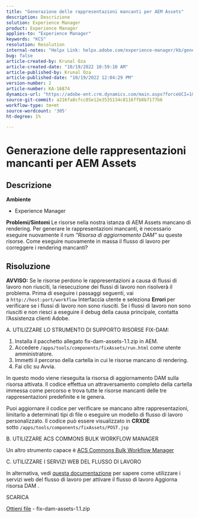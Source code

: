 ```yaml
---
title: "Generazione delle rappresentazioni mancanti per AEM Assets"
description: Descrizione
solution: Experience Manager
product: Experience Manager
applies-to: "Experience Manager"
keywords: "KCS"
resolution: Resolution
internal-notes: "Helpx Link: helpx.adobe.com/experience-manager/kb/generating-the-missing-renditions-for-aem-assets.html"
bug: false
article-created-by: Krunal Oza
article-created-date: "10/19/2022 10:59:10 AM"
article-published-by: Krunal Oza
article-published-date: "10/19/2022 12:04:29 PM"
version-number: 2
article-number: KA-16874
dynamics-url: "https://adobe-ent.crm.dynamics.com/main.aspx?forceUCI=1&pagetype=entityrecord&etn=knowledgearticle&id=3bcd410e-9d4f-ed11-bba2-00224808679b"
source-git-commit: a216fa8cfcc85e12e3535134c8116ffb8b7177b6
workflow-type: tm+mt
source-wordcount: '305'
ht-degree: 1%

---
```


# Generazione delle rappresentazioni mancanti per AEM Assets

## Descrizione

<b>Ambiente</b>
- Experience Manager



<b>Problemi/Sintomi</b>
Le risorse nella nostra istanza di AEM Assets mancano di rendering. Per generare le rappresentazioni mancanti, è necessario eseguire nuovamente il rum *&quot;Risorsa di aggiornamento DAM&quot;* su queste risorse. Come eseguire nuovamente in massa il flusso di lavoro per correggere i rendering mancanti?


## Risoluzione


<b>AVVISO:</b> Se le risorse perdono le rappresentazioni a causa di flussi di lavoro non riusciti, la riesecuzione dei flussi di lavoro non risolverà il problema. Prima di eseguire i passaggi seguenti, vai a `http://host:port/workflow` Interfaccia utente e seleziona <b>Errori </b>per verificare se i flussi di lavoro non sono riusciti. Se i flussi di lavoro non sono riusciti e non riesci a eseguire il debug della causa principale, contatta l’Assistenza clienti Adobe.

A. UTILIZZARE LO STRUMENTO DI SUPPORTO RISORSE FIX-DAM:

1. Installa il pacchetto allegato fix-dam-assets-1.1.zip in AEM.
2. Accedere `/apps/tools/components/fixAssets/run.html` come utente amministratore.
3. Immetti il percorso della cartella in cui le risorse mancano di rendering.
4. Fai clic su Avvia.


In questo modo viene rieseguita la risorsa di aggiornamento DAM sulla risorsa attivata. Il codice effettua un attraversamento completo della cartella immessa come percorso e trova tutte le risorse mancanti delle tre rappresentazioni predefinite e le genera.

Puoi aggiornare il codice per verificare se mancano altre rappresentazioni, limitarlo a determinati tipi di file o eseguire un modello di flusso di lavoro personalizzato. Il codice può essere visualizzato in <b>CRXDE </b>sotto `/apps/tools/components/fixAssets/POST.jsp`



B. UTILIZZARE ACS COMMONS BULK WORKFLOW MANAGER

Un altro strumento capace è [ACS Commons Bulk Workflow Manager](https://adobe-consulting-services.github.io/acs-aem-commons/features/bulk-workflow-manager/index.html)



C. UTILIZZARE I SERVIZI WEB DEL FLUSSO DI LAVORO

In alternativa, vedi [questa documentazione](https://helpx.adobe.com/experience-manager/6-2/sites/developing/using/wf-program-interaction.html#Creating,%20Reading%20or%20Deleting%20Workflow%20Models) per sapere come utilizzare i servizi web del flusso di lavoro per attivare il flusso di lavoro Aggiorna risorsa DAM .

SCARICA

[Ottieni file](https://helpx.adobe.com/content/dam/help/en/experience-manager/kb/generating-the-missing-renditions-for-aem-assets/_jcr_content/main-pars/download_section/download-1/fix-dam-assets-11.zip "fix-dam-assets-1.1.zip") - fix-dam-assets-1.1.zip
